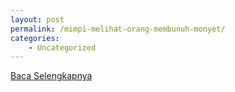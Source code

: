 ```yaml
---
layout: post
permalink: /mimpi-melihat-orang-membunuh-monyet/
categories:
    - Uncategorized
---
```


[Baca Selengkapnya](/10)